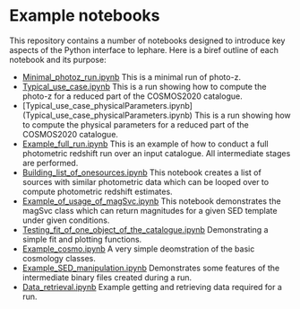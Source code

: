 # Example notebooks

This repository contains a number of notebooks designed to introduce key aspects of the Python interface to lephare. 
Here is a biref outline of each notebook and its purpose:

- [Minimal_photoz_run.ipynb](Minimal_photoz_run.ipynb) This is a minimal run of photo-z.
- [Typical_use_case.ipynb](Typical_use_case.ipynb) This is a run showing how to compute the photo-z for a reduced part of the COSMOS2020 catalogue.
- [Typical_use_case_physicalParameters.ipynb] (Typical_use_case_physicalParameters.ipynb) This is a run showing how to compute the physical parameters for a reduced part of the COSMOS2020 catalogue.
- [Example_full_run.ipynb](Example_full_run.ipynb) This is an example of how to conduct a full photometric redshift run over an input catalogue. All intermediate stages are performed.
- [Building_list_of_onesources.ipynb](Building_list_of_onesources.ipynb) This notebook creates a list of sources with similar photometric data which can be looped over to compute photometric redshift estimates.
- [Example_of_usage_of_magSvc.ipynb](Example_of_usage_of_magSvc.ipynb) This notebook demonstrates the magSvc class which can return magnitudes for a given SED template under given conditions.
- [Testing_fit_of_one_object_of_the_catalogue.ipynb](Testing_fit_of_one_object_of_the_catalogue.ipynb) Demonstrating a simple fit and plotting functions.
- [Example_cosmo.ipynb](Example_cosmo.ipynb) A very simple deomstration of the basic cosmology classes.
- [Example_SED_manipulation.ipynb](Example_SED_manipulation.ipynb) Demonstrates some features of the intermediate binary files created during a run.
- [Data_retrieval.ipynb](Data_retrieval.ipynb) Example getting and retrieving data required for a run.